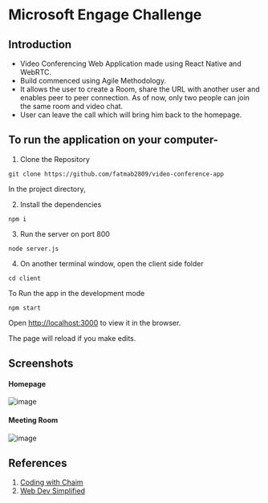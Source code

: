 # Microsoft Engage Challenge

## Introduction
- Video Conferencing Web Application made using React Native and WebRTC.
- Build commenced using Agile Methodology.
- It allows the user to create a Room, share the URL with another user and enables peer to peer connection. As of now, only two people can join the same room and video chat.
- User can leave the call which will bring him back to the homepage.

## To run the application on your computer-

1. Clone the Repository
```
git clone https://github.com/fatmab2809/video-conference-app
```

In the project directory,

2. Install the dependencies
```
npm i
```

3. Run the server on port 800
```
node server.js
```

4. On another terminal window, open the client side folder
```
cd client
```
To Run the app in the development mode
```
npm start
```

Open [http://localhost:3000](http://localhost:3000) to view it in the browser.

The page will reload if you make edits.

## Screenshots

#### Homepage
![image](https://user-images.githubusercontent.com/61155773/125201104-4e7bcd80-e28b-11eb-8111-d0a73c145233.png)

#### Meeting Room
![image](https://user-images.githubusercontent.com/61155773/125201173-8a169780-e28b-11eb-9d38-a9d91746f3f0.png)

## References
1. [Coding with Chaim](https://www.youtube.com/watch?v=JhyY8LdAQHU)
2. [Web Dev Simplified](https://www.youtube.com/watch?v=DvlyzDZDEq4)
